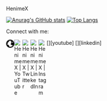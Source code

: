 HenimeX

[![Anurag's GitHub stats](https://github-readme-stats.vercel.app/api?username=henimex&show_icons=true&theme=vision-friendly-dark)](https://github.com/henimex/github-readme-stats)
[![Top Langs](https://github-readme-stats.vercel.app/api/top-langs/?username=henimex&layout=compact)](https://github.com/henimex/github-readme-stats)

Connect with me:

[<img align="left" alt="HenimeX" width="22px" src="https://raw.githubusercontent.com/iconic/open-iconic/master/svg/globe.svg" />][website]
[<img align="left" alt="HenimeX | YouTube" width="22px" src="https://cdn.jsdelivr.net/npm/simple-icons@v3/icons/youtube.svg" />][youtube]
[<img align="left" alt="HenimeX | Twitter" width="22px" src="https://cdn.jsdelivr.net/npm/simple-icons@v3/icons/twitter.svg" />][twitter]
[<img align="left" alt="HenimeX | LinkedIn" width="22px" src="https://cdn.jsdelivr.net/npm/simple-icons@v3/icons/linkedin.svg" />][linkedin]
[<img align="left" alt="HenimeX | Instagram" width="22px" src="https://cdn.jsdelivr.net/npm/simple-icons@v3/icons/instagram.svg" />][instagram]

[instagram]: https://instagram.com/henimex/
[website]: 
[youtube]: 
[twitter]: 
[linkedin]:
